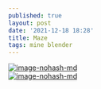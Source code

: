 ```yaml
---
published: true
layout: post
date: '2021-12-18 18:28'
title: Maze
tags: mine blender 
---
```

[![image-nohash-md](https://i.imgur.com/owZuA1d.jpg)](https://i.imgur.com/3ig5v5l.png)  
[![image-nohash-md](https://i.imgur.com/jibDWH7.jpg)](https://i.imgur.com/G6Bk4re.png)
